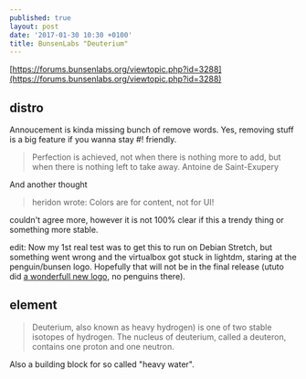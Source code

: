```yaml
---
published: true
layout: post
date: '2017-01-30 10:30 +0100'
title: BunsenLabs "Deuterium"
---
```

[https://forums.bunsenlabs.org/viewtopic.php?id=3288](https://forums.bunsenlabs.org/viewtopic.php?id=3288)

## distro

Annoucement is kinda missing bunch of remove words. Yes, removing stuff is a big feature if you wanna stay #! friendly.

> Perfection is achieved, not when there is nothing more to add, but when there is nothing left to take away.
> Antoine de Saint-Exupery

And another thought

> heridon wrote:
> Colors are for content, not for UI!

couldn't agree more, however it is not 100% clear if this a trendy thing or something more stable.

edit: Now my 1st real test was to get this to run on Debian Stretch, but something went wrong and the virtualbox got stuck in lightdm, staring at the penguin/bunsen logo. Hopefully that will not be in the final release (ututo did [a wonderfull new logo](https://forums.bunsenlabs.org/viewtopic.php?id=3029), no penguins there).

## element

> Deuterium, also known as heavy hydrogen) is one of two stable isotopes of hydrogen. The nucleus of deuterium, called a deuteron, contains one proton and one neutron. 

Also a building block for so called "heavy water".
